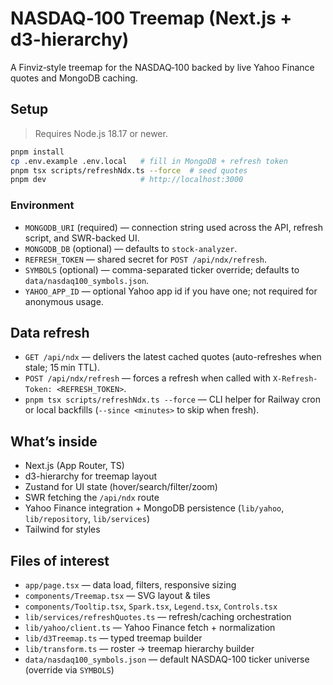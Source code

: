 # NASDAQ‑100 Treemap (Next.js + d3-hierarchy)

A Finviz‑style treemap for the NASDAQ‑100 backed by live Yahoo Finance quotes and MongoDB caching.

## Setup
> Requires Node.js 18.17 or newer.

```bash
pnpm install
cp .env.example .env.local   # fill in MongoDB + refresh token
pnpm tsx scripts/refreshNdx.ts --force  # seed quotes
pnpm dev                     # http://localhost:3000
```

### Environment
- `MONGODB_URI` (required) — connection string used across the API, refresh script, and SWR-backed UI.
- `MONGODB_DB` (optional) — defaults to `stock-analyzer`.
- `REFRESH_TOKEN` — shared secret for `POST /api/ndx/refresh`.
- `SYMBOLS` (optional) — comma-separated ticker override; defaults to `data/nasdaq100_symbols.json`.
- `YAHOO_APP_ID` — optional Yahoo app id if you have one; not required for anonymous usage.

## Data refresh
- `GET /api/ndx` — delivers the latest cached quotes (auto-refreshes when stale; 15 min TTL).
- `POST /api/ndx/refresh` — forces a refresh when called with `X-Refresh-Token: <REFRESH_TOKEN>`.
- `pnpm tsx scripts/refreshNdx.ts --force` — CLI helper for Railway cron or local backfills (`--since <minutes>` to skip when fresh).

## What’s inside
- Next.js (App Router, TS)
- d3-hierarchy for treemap layout
- Zustand for UI state (hover/search/filter/zoom)
- SWR fetching the `/api/ndx` route
- Yahoo Finance integration + MongoDB persistence (`lib/yahoo`, `lib/repository`, `lib/services`)
- Tailwind for styles

## Files of interest
- `app/page.tsx` — data load, filters, responsive sizing
- `components/Treemap.tsx` — SVG layout & tiles
- `components/Tooltip.tsx`, `Spark.tsx`, `Legend.tsx`, `Controls.tsx`
- `lib/services/refreshQuotes.ts` — refresh/caching orchestration
- `lib/yahoo/client.ts` — Yahoo Finance fetch + normalization
- `lib/d3Treemap.ts` — typed treemap builder
- `lib/transform.ts` — roster → treemap hierarchy builder
- `data/nasdaq100_symbols.json` — default NASDAQ-100 ticker universe (override via `SYMBOLS`)
```
